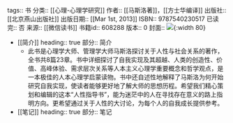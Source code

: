 tags:: 书
分类:: [[心理-心理学研究]]
作者:: [[马斯洛著]]，[[方士华编译]]
出版社:: [[北京燕山出版社]]
出版日期:: [[Mar 1st, 2013]]
ISBN:: 9787540230517
已读完:: 否
来源:: [[微信读书]]
书籍id:: 608288
版本:: 0
封面:: ![](https://cdn.weread.qq.com/weread/cover/36/YueWen_608288/s_YueWen_608288.jpg){:width 80}

- [[简介]]
  heading:: true
  部分:: 简介
	- 此书是心理学大师、管理学大师马斯洛探讨关于人性与社会关系的著作，全书共8篇23章。书中详细探讨了自我实现及其超越、人类的创造性、价值、高峰体验、需求层次关系等人本主义心理学重要概念和哲学观点，是一本极佳的人本心理学启蒙读物。书中还自述性地解释了马斯洛为何开始研究自我实现，使读者能够更好地了解大师的思想历程。希望我们精心策划和编辑的这本“人性指导书”，能为迷茫中的人在寻找存在意义的路上指明方向。更希望通过关于人性的大讨论，为每个人的自我成长提供参考。
- [[笔记]]
  heading:: true
  部分:: 笔记